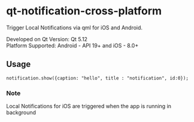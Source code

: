 # qt-notification-cross-platform
Trigger Local Notifications via qml for iOS and Android. 

Developed on Qt Version: Qt 5.12 <br>
Platform Supported: 
Android - API 19+ and iOS - 8.0+

## Usage
```
notification.show({caption: "hello", title : "notification", id:0});
```

### Note
Local Notifications for iOS are triggered when the app is running in background

